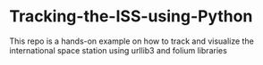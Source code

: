 # Tracking-the-ISS-using-Python
This repo is a hands-on example on how to track and visualize the international space station using urllib3 and folium libraries
